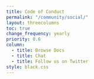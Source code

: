 ```yaml
---
title: Code of Conduct
permalink: "/community/social/"
layout: threecolumns
toc: true
change_frequency: yearly
priority: 0.6
column:
  - title: Browse Docs
  - title: Chat
  - title: Follow us on Twitter
style: black.css
---
```

